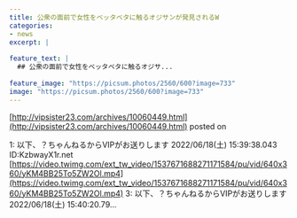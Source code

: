 ```yaml
---
title: 公衆の面前で女性をベッタベタに触るオジサンが発見されるW
categories:
- news
excerpt: |
  
feature_text: |
  ## 公衆の面前で女性をベッタベタに触るオジサ...
  
feature_image: "https://picsum.photos/2560/600?image=733"
image: "https://picsum.photos/2560/600?image=733"
---
```


[http://vipsister23.com/archives/10060449.html](http://vipsister23.com/archives/10060449.html)
posted on 

<!--more-->

1: 以下、？ちゃんねるからVIPがお送りします 2022/06/18(土) 15:39:38.043 ID:KzbwayX1r.net [https://video.twimg.com/ext_tw_video/1537671688271171584/pu/vid/640x360/yKM4BB25To5ZW2Ol.mp4](https://video.twimg.com/ext_tw_video/1537671688271171584/pu/vid/640x360/yKM4BB25To5ZW2Ol.mp4) 3: 以下、？ちゃんねるからVIPがお送りします 2022/06/18(土) 15:40:20.79...
